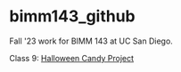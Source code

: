 # bimm143_github
Fall '23 work for BIMM 143 at UC San Diego. 

Class 9: [Halloween Candy Project](https://github.com/snoopnogg/bimm143_github/blob/main/Class09_halloween/Class09_halloween.pdf)
